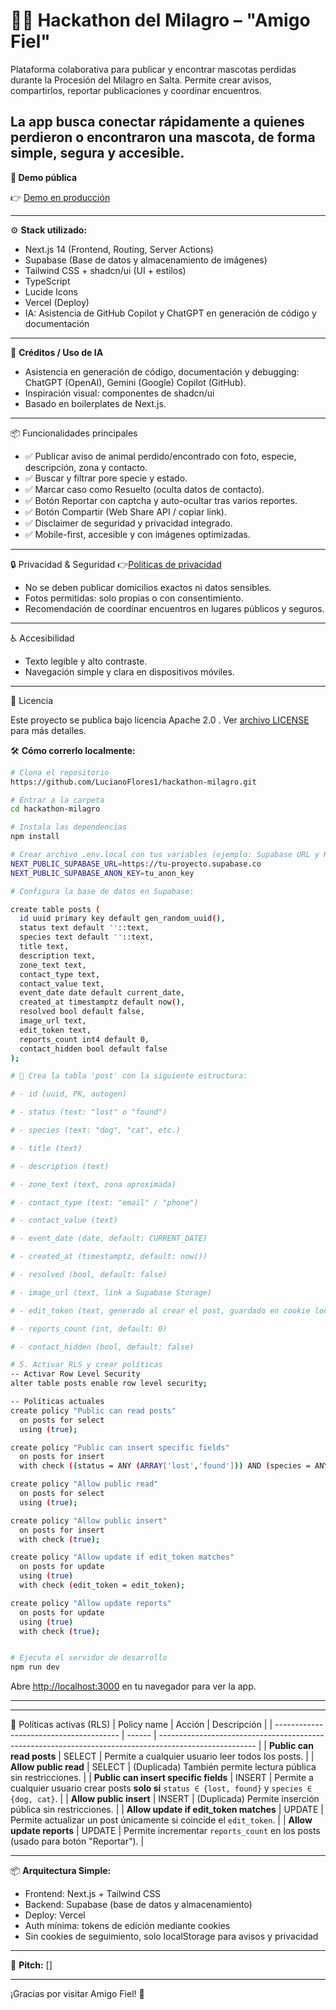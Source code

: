 # 🐶🐱 Hackathon del Milagro – "Amigo Fiel"

Plataforma colaborativa para publicar y encontrar mascotas perdidas durante la Procesión del Milagro en Salta. 
Permite crear avisos, compartirlos, reportar publicaciones y coordinar encuentros.

La app busca conectar rápidamente a quienes perdieron o encontraron una mascota, de forma simple, segura y accesible.
---

**🚀 Demo pública**

👉 [Demo en producción](https://hackathon-milagro.vercel.app/)

---

⚙️ **Stack utilizado:**

-   Next.js 14 (Frontend, Routing, Server Actions)
-   Supabase (Base de datos y almacenamiento de imágenes)
-   Tailwind CSS + shadcn/ui (UI + estilos)
-   TypeScript
-   Lucide Icons
-   Vercel (Deploy)
-   IA: Asistencia de GitHub Copilot y ChatGPT en generación de código y documentación

---

🤖 **Créditos / Uso de IA**
- Asistencia en generación de código, documentación y debugging: ChatGPT (OpenAI), Gemini (Google) Copilot (GitHub).
- Inspiración visual: componentes de shadcn/ui
- Basado en boilerplates de Next.js.

---
📦 Funcionalidades principales

- ✅  Publicar aviso de animal perdido/encontrado con foto, especie, descripción, zona y contacto.
- ✅  Buscar y filtrar pore specie y estado.
- ✅ Marcar caso como Resuelto (oculta datos de contacto).
- ✅  Botón Reportar con captcha y auto-ocultar tras varios reportes.
- ✅  Botón Compartir (Web Share API / copiar link).
- ✅  Disclaimer de seguridad y privacidad integrado.
- ✅  Mobile-first, accesible y con imágenes optimizadas. 


---
🔒 Privacidad & Seguridad
👉[Politicas de privacidad](https://hackathon-milagro.vercel.app/privacidad)
- No se deben publicar domicilios exactos ni datos sensibles.
- Fotos permitidas: solo propias o con consentimiento.
- Recomendación de coordinar encuentros en lugares públicos y seguros.

---
♿ Accesibilidad
- Texto legible y alto contraste.
- Navegación simple y clara en dispositivos móviles.

---

📜 Licencia

Este proyecto se publica bajo licencia Apache 2.0 .
Ver [archivo LICENSE](https://github.com/LucianoFlores1/hackathon-milagro/blob/main/LICENSE)
 para más detalles.

🛠️ **Cómo correrlo localmente:**

```bash
# Clona el repositorio
https://github.com/LucianoFlores1/hackathon-milagro.git

# Entrar a la carpeta
cd hackathon-milagro

# Instala las dependencias
npm install

# Crear archivo .env.local con tus variables (ejemplo: Supabase URL y KEY)
NEXT_PUBLIC_SUPABASE_URL=https://tu-proyecto.supabase.co
NEXT_PUBLIC_SUPABASE_ANON_KEY=tu_anon_key

# Configura la base de datos en Supabase:

create table posts (
  id uuid primary key default gen_random_uuid(),
  status text default ''::text,
  species text default ''::text,
  title text,
  description text,
  zone_text text,
  contact_type text,
  contact_value text,
  event_date date default current_date,
  created_at timestamptz default now(),
  resolved bool default false,
  image_url text,
  edit_token text,
  reports_count int4 default 0,
  contact_hidden bool default false
);

# 📂 Crea la tabla 'post' con la siguiente estructura:

# - id (uuid, PK, autogen)

# - status (text: "lost" o "found")

# - species (text: "dog", "cat", etc.)

# - title (text)

# - description (text)

# - zone_text (text, zona aproximada)

# - contact_type (text: "email" / "phone")

# - contact_value (text)

# - event_date (date, default: CURRENT_DATE)

# - created_at (timestamptz, default: now())

# - resolved (bool, default: false)

# - image_url (text, link a Supabase Storage)

# - edit_token (text, generado al crear el post, guardado en cookie local para edición posterior)

# - reports_count (int, default: 0)

# - contact_hidden (bool, default: false)

# 5. Activar RLS y crear políticas
-- Activar Row Level Security
alter table posts enable row level security;

-- Políticas actuales
create policy "Public can read posts" 
  on posts for select 
  using (true);

create policy "Public can insert specific fields" 
  on posts for insert
  with check ((status = ANY (ARRAY['lost','found'])) AND (species = ANY (ARRAY['dog','cat'])));

create policy "Allow public read" 
  on posts for select 
  using (true);

create policy "Allow public insert" 
  on posts for insert 
  with check (true);

create policy "Allow update if edit_token matches"
  on posts for update
  using (true)
  with check (edit_token = edit_token);

create policy "Allow update reports"
  on posts for update
  using (true)
  with check (true);


# Ejecuta el servidor de desarrollo
npm run dev
```

Abre [http://localhost:3000](http://localhost:3000) en tu navegador para ver la app.

---

---
🔐 Políticas activas (RLS)
| Policy name                             | Acción | Descripción                                                                                            |
| --------------------------------------- | ------ | ------------------------------------------------------------------------------------------------------ |
| **Public can read posts**               | SELECT | Permite a cualquier usuario leer todos los posts.                                                      |
| **Allow public read**                   | SELECT | (Duplicada) También permite lectura pública sin restricciones.                                         |
| **Public can insert specific fields**   | INSERT | Permite a cualquier usuario crear posts **solo si** `status ∈ {lost, found}` y `species ∈ {dog, cat}`. |
| **Allow public insert**                 | INSERT | (Duplicada) Permite inserción pública sin restricciones.                                               |
| **Allow update if edit\_token matches** | UPDATE | Permite actualizar un post únicamente si coincide el `edit_token`.                                     |
| **Allow update reports**                | UPDATE | Permite incrementar `reports_count` en los posts (usado para botón "Reportar").                        |

---
📦 **Arquitectura Simple:**

-   Frontend: Next.js + Tailwind CSS
-   Backend: Supabase (base de datos y almacenamiento)
-   Deploy: Vercel
-   Auth mínima: tokens de edición mediante cookies
-   Sin cookies de seguimiento, solo localStorage para avisos y privacidad


---

🎥 **Pitch:** []

---


¡Gracias por visitar Amigo Fiel! 🐾

